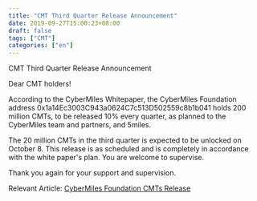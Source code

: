 ```yaml
---
title: "CMT Third Quarter Release Announcement"
date: 2019-09-27T15:00:23+08:00
draft: false
tags: ["CMT"] 
categories: ["en"] 
---
```


CMT Third Quarter Release Announcement

Dear CMT holders!

According to the CyberMiles Whitepaper, the CyberMiles Foundation address 0x1a14Ec3003C943a0624C7c513D502559c8b1b041 holds 200 million CMTs, to be released 10% every quarter, as planned to the CyberMiles team and partners, and 5miles.

The 20 million CMTs in the third quarter is expected to be unlocked on October 8. This release is as scheduled and is completely in accordance with the white paper's plan. You are welcome to supervise.

Thank you again for your support and supervision.

Relevant Article: [CyberMiles Foundation CMTs Release](https://blog.cybermiles.io/post/20190508-cmtrelease-en/)

